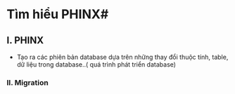 # Tìm hiểu PHINX#
## I.	PHINX
-	Tạo ra các phiên bản  database dựa trên những thay đổi  thuộc tính, table, dữ liệu trong database..( quá trình phát triển database)
###   II.	Migration
